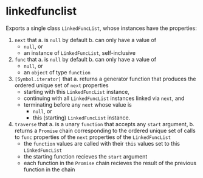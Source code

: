 # linkedfunclist

Exports a single class `LinkedFuncList`,  whose instances have the properties:
1. `next` that
  a. is `null` by default
  b. can only have a value of
    - `null`, or
    - an instance of `LinkedFuncList`, self-inclusive
2. `func` that
  a. is `null` by default
  b. can only have a value of
    - `null`, or
    - an `object` of type `function`
3. `[Symbol.iterator]` that
  a. returns a generator function  that produces the ordered unique set of `next` properties
    - starting with this `LinkedFuncList` instance,
    - continuing with all `LinkedFuncList` instances linked via `next`, and
    - terminating before any `next` whose value is
      * `null`, or
      * this (starting) `LinkedFuncList` instance.
4. `traverse` that
  a. is a unary `function` that accepts any `start` argument,
  b. returns a `Promise` chain corresponding to the ordered unique set of calls to `func` properties of the `next` properties of the `LinkedFuncList`
    * the `function` values are called with their `this` values set to this `LinkedFuncList`
    * the starting function recieves the `start` argument
    * each function in the `Promise` chain recieves the result of the previous function in the chain

